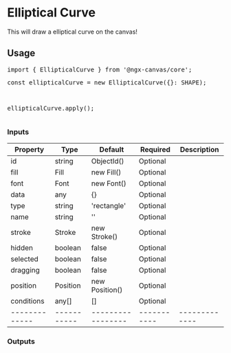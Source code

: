 <h1><a id="user-content-elliptical-curve" class="anchor" aria-hidden="true" href="#elliptical-curve"><span aria-hidden="true" class="octicon octicon-link"></span></a>
<a id="user-content-elliptical-curve" href="#elliptical-curve"><span></span></a>Elliptical Curve</h1>
<p>This will draw a elliptical curve on the canvas!</p>
<h2><a id="user-content-usage" class="anchor" aria-hidden="true" href="#usage"><span aria-hidden="true" class="octicon octicon-link"></span></a>
<a id="user-content-usage" href="#usage"><span></span></a>Usage</h2>
<div><pre><span>import</span> <span>{</span> <span>EllipticalCurve</span> <span>}</span> <span>from</span> <span>'@ngx-canvas/core'</span><span>;</span>
<p><span>const</span> <span>ellipticalCurve</span> <span>=</span> <span>new</span> <span>EllipticalCurve</span><span>(</span><span>{</span><span>}</span>: <span>SHAPE</span><span>)</span><span>;</span></p>
<p><span>ellipticalCurve</span><span>.</span><span>apply</span><span>(</span><span>)</span><span>;</span></p></pre></div>
<h3><a id="user-content-inputs" class="anchor" aria-hidden="true" href="#inputs"><span aria-hidden="true" class="octicon octicon-link"></span></a>
<a id="user-content-inputs" href="#inputs"><span></span></a>Inputs</h3>
<table>
<thead>
<tr>
<th>Property</th>
<th>Type</th>
<th>Default</th>
<th>Required</th>
<th>Description</th>
</tr>
</thead>
<tbody>
<tr>
<td>id</td>
<td>string</td>
<td>ObjectId()</td>
<td>Optional</td>
<td></td>
</tr>
<tr>
<td>fill</td>
<td>Fill</td>
<td>new Fill()</td>
<td>Optional</td>
<td></td>
</tr>
<tr>
<td>font</td>
<td>Font</td>
<td>new Font()</td>
<td>Optional</td>
<td></td>
</tr>
<tr>
<td>data</td>
<td>any</td>
<td>{}</td>
<td>Optional</td>
<td></td>
</tr>
<tr>
<td>type</td>
<td>string</td>
<td>'rectangle'</td>
<td>Optional</td>
<td></td>
</tr>
<tr>
<td>name</td>
<td>string</td>
<td>''</td>
<td>Optional</td>
<td></td>
</tr>
<tr>
<td>stroke</td>
<td>Stroke</td>
<td>new Stroke()</td>
<td>Optional</td>
<td></td>
</tr>
<tr>
<td>hidden</td>
<td>boolean</td>
<td>false</td>
<td>Optional</td>
<td></td>
</tr>
<tr>
<td>selected</td>
<td>boolean</td>
<td>false</td>
<td>Optional</td>
<td></td>
</tr>
<tr>
<td>dragging</td>
<td>boolean</td>
<td>false</td>
<td>Optional</td>
<td></td>
</tr>
<tr>
<td>position</td>
<td>Position</td>
<td>new Position()</td>
<td>Optional</td>
<td></td>
</tr>
<tr>
<td>conditions</td>
<td>any[]</td>
<td>[]</td>
<td>Optional</td>
<td></td>
</tr>
<tr>
<td>-------------</td>
<td>-----------</td>
<td>-----------------</td>
<td>-----------</td>
<td>-------------</td>
</tr>
</tbody>
</table>
<h3><a id="user-content-outputs" class="anchor" aria-hidden="true" href="#outputs"><span aria-hidden="true" class="octicon octicon-link"></span></a>
<a id="user-content-outputs" href="#outputs"><span></span></a>Outputs</h3>
